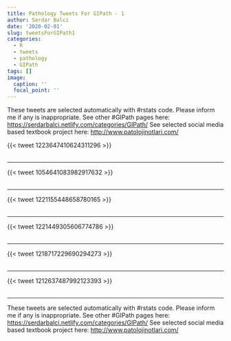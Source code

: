 ```yaml
---
title: Pathology Tweets For GIPath - 1
author: Serdar Balci
date: '2020-02-01'
slug: tweetsForGIPath1
categories:
  - R
  - tweets
  - pathology
  - GIPath
tags: []
image:
  caption: ''
  focal_point: ''
---
```



These tweets are selected automatically with #rstats code. Please inform me if any is inappropriate.
See other #GIPath pages here: https://serdarbalci.netlify.com/categories/GIPath/ 
See selected social media based textbook project here: http://www.patolojinotlari.com/

{{< tweet 1223647410624311296 >}}
<br>
<br>
<hr>
{{< tweet 1054641083982917632 >}}
<br>
<br>
<hr>
{{< tweet 1221155448658780165 >}}
<br>
<br>
<hr>
{{< tweet 1221449305606774786 >}}
<br>
<br>
<hr>
{{< tweet 1218717229690294273 >}}
<br>
<br>
<hr>
{{< tweet 1212637487992123393 >}}
<br>
<br>
<hr>


These tweets are selected automatically with #rstats code. Please inform me if any is inappropriate.
See other #GIPath pages here: https://serdarbalci.netlify.com/categories/GIPath/ 
See selected social media based textbook project here: http://www.patolojinotlari.com/
